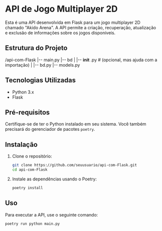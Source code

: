 # API de Jogo Multiplayer 2D

Esta é uma API desenvolvida em Flask para um jogo multiplayer 2D chamado "Akido Arena". A API permite a criação, recuperação, atualização e exclusão de informações sobre os jogos disponíveis.

## Estrutura do Projeto

/api-com-Flask
|-- main.py
|-- bd
| |--  **init** .py # (opcional, mas ajuda com a importação)
| |-- bd.py
|-- models.py



## Tecnologias Utilizadas

- Python 3.x
- Flask

## Pré-requisitos

Certifique-se de ter o Python instalado em seu sistema. Você também precisará do gerenciador de pacotes `poetry`.

## Instalação

1. Clone o repositório:

   ```bash
   git clone https://github.com/seuusuario/api-com-Flask.git
   cd api-com-Flask
   ```
2. Instale as dependências usando o Poetry:
    ```bash
    poetry install
    ```


## Uso

Para executar a API, use o seguinte comando:
```bash
poetry run python main.py
```